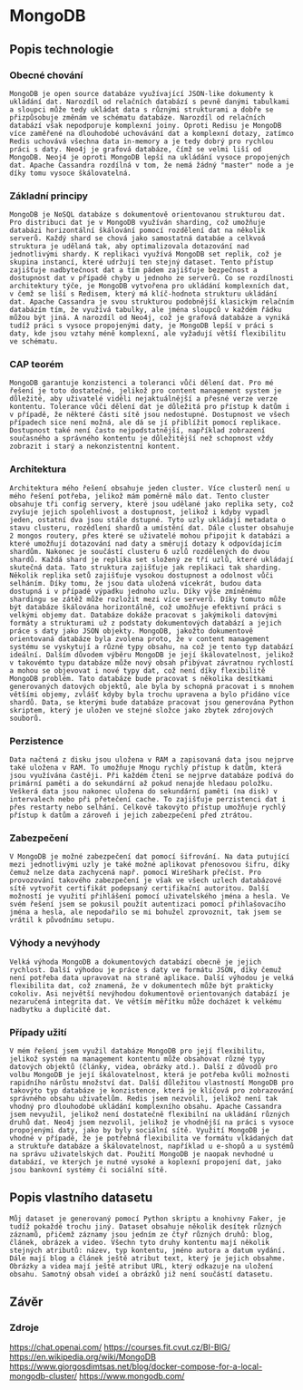 # MongoDB

## Popis technologie

### Obecné chování
	MongoDB je open source databáze využívající JSON-like dokumenty k ukládání dat. Narozdíl od relačních databází s pevně danými tabulkami a sloupci může tedy ukládat data s různými strukturami a dobře se přizpůsobuje změnám ve schématu databáze. Narozdíl od relačních databází však nepodporuje komplexní joiny. Oproti Redisu je MongoDB více zaměřené na dlouhodobé uchovávání dat a komplexní dotazy, zatímco Redis uchovává všechna data in-memory a je tedy dobrý pro rychlou práci s daty. Neo4j je grafová databáze, čímž se velmi liší od MongoDB. Neoj4 je oproti MongoDB lepší na ukládání vysoce propojených dat. Apache Cassandra rozdílná v tom, že nemá žádný "master" node a je díky tomu vysoce škálovatelná.

### Základní principy
	MongoDB je NoSQL databáze s dokumentově orientovanou strukturou dat. Pro distribuci dat je v MongoDB využíván sharding, což umožňuje databázi horizontální škálování pomocí rozdělení dat na několik serverů. Každý shard se chová jako samostatná databáe a celkvoá struktura je udělaná tak, aby optimalizovala dotazování nad jednotlivými shardy. K replikaci využívá MongoDB set replik, což je skupina instancí, které udržují ten stejný dataset. Tento přístup zajišťuje nadbytečnost dat a tím pádem zajišťuje bezpečnost a dostupnost dat v případě chyby u jednoho ze serverů. Co se rozdílnosti architektury týče, je MongoDB vytvořena pro ukládání komplexních dat, v čemž se liší s Redisem, který má klíč-hodnota strukturu ukládání dat. Apache Cassandra je svou strukturou podobnější klasickým relačním databázím tím, že využívá tabulky, ale jména sloupců v každém řádku můžou být jiná. A narozdíl od Neo4j, což je grafová databáze a vyniká tudíž práci s vysoce propojenými daty, je MongoDB lepší v práci s daty, kde jsou vztahy méně komplexní, ale vyžadují větší flexibilitu ve schématu.

### CAP teorém
	MongoDB garantuje konzistenci a toleranci vůči dělení dat. Pro mé řešení je toto dostatečné, jelikož pro content management system je důležité, aby uživatelé viděli nejaktuálnější a přesné verze verze kontentu. Tolerance vůči dělení dat je důležitá pro přístup k datům i v případě, že některé části sítě jsou nedostupné. Dostupnost ve všech případech sice není možná, ale dá se jí přiblížit pomocí replikace. Dostupnost také není často nejpodstatnější, například zobrazení současného a správného kontentu je důležitější než schopnost vždy zobrazit i starý a nekonzistentní kontent.

### Architektura
	Architektura mého řešení obsahuje jeden cluster. Více clusterů není u mého řešení potřeba, jelikož mám poměrně málo dat. Tento cluster obsahuje tři config servery, které jsou udělané jako replika sety, což zvyšuje jejich spolehlivost a dostupnost, jelikož i kdyby vypadl jeden, ostatní dva jsou stále dstupné. Tyto uzly ukládají metadata o stavu clusteru, rozědlení shardů a umístění dat. Dále cluster obsahuje 2 mongos routery, přes které se uživatelé mohou připojit k databázi a které umožňují dotazování nad daty a směrují dotazy k odpovídajícím shardům. Nakonec je součástí clusteru 6 uzlů rozdělených do dvou shardů. Každá shard je replika set složený ze tří uzlů, které ukládají skutečná data. Tato struktura zajišťuje jak replikaci tak sharding. Několik replika setů zajišťuje vysokou dostupnost a odolnost vůči selháním. Díky tomu, že jsou data uložená vícekrát, budou data dostupná i v případě výpadku jednoho uzlu. Díky výše zmíněnému shardingu se zátěž může rozložit mezi více serverů. Díky tomuto může být databáze škálována horizontálně, což umožňuje efektivní práci s velkými objemy dat. Databáze dokáže pracovat s jakýmikoli datovými formáty a strukturami už z podstaty dokumentových databází a jejich práce s daty jako JSON objekty. MongoDB, jakožto dokumentově orientovaná databáze byla zvolena proto, že v content management systému se vyskytují a různé typy obsahu, na což je tento typ databází ideální. Dalším důvodem výběru MongoDB je její škálovatelnost, jelikož v takovémto typu databáze může nový obsah přibývat závratnou rychlostí a mohou se objevovat i nové typy dat, což není díky flexibilitě MongoDB problém. Tato databáze bude pracovat s několika desítkami generovaných datových objektů, ale byla by schopná pracovat i s mnohem většími objemy, zvlášť kdyby byla trochu upravena a bylo přidáno více shardů. Data, se kterými bude databáze pracovat jsou generována Python skriptem, který je uložen ve stejné složce jako zbytek zdrojových souborů.

### Perzistence
	Data načtená z disku jsou uložena v RAM a zapisovaná data jsou nejprve také uložena v RAM. To umožňuje Mnogu rychlý přístup k datům, která jsou využívána častěji. Při každém čtení se nejprve databáze podívá do primární paměti a do sekundární až pokud nenajde hledaou položku. Veškerá data jsou nakonec uložena do sekundární paměti (na disk) v intervalech nebo při přetečení cache. To zajišťuje perzistenci dat i přes restarty nebo selhání. Celkově takovýto přístup umožňuje rychlý přístup k datům a zároveň i jejich zabezpečení před ztrátou.  

### Zabezpečení
	V MongoDB je možné zabezpečení dat pomocí šifrování. Na data putující mezi jednotlivými uzly je také možné aplikovat přenosovou šifru, díky čemuž nelze data zachycená např. pomocí WireShark přečíst. Pro provozování takového zabezpečení je však ve všech uzlech databázové sítě vytvořit certifikát podepsaný certifikační autoritou. Další možností je využití přihlášení pomocí uživatelského jména a hesla. Ve svém řešení jsem se pokusil použít autentizaci pomocí přihlašovacího jména a hesla, ale nepodařilo se mi bohužel zprovoznit, tak jsem se vrátil k původnímu setupu.

### Výhody a nevýhody
	Velká výhoda MongoDB a dokumentových databází obecně je jejich rychlost. Další výhodou je práce s daty ve formátu JSON, díky čemuž není potřeba data upravovat na straně aplikace. Další výhodou je velká flexibilita dat, což znamená, že v dokumentech může být prakticky cokoliv. Asi největší nevýhodou dokumentově orientovaných databází je nezaručená integrita dat. Ve větším měřítku může docházet k velkému nadbytku a duplicitě dat.

### Případy užití
	V mém řešení jsem využil databáze MongoDB pro její flexibilitu, jelikož systém na management kontentu může obsahovat různé typy datových objektů (články, videa, obrázky atd.). Další z důvodů pro volbu MongoDB je její škálovatelnost, která je potřeba kvůli možnosti rapidního nárůstu množství dat. Další důležitou vlastností MongoDB pro takovýto typ databáze je konzistence, která je klíčová pro zobrazování správného obsahu uživatelům. Redis jsem nezvolil, jelikož není tak vhodný pro dlouhodobé ukládání komplexního obsahu. Apache Cassandra jsem nevyužil, jelikož není dostatečně flexibilní na ukládání různých druhů dat. Neo4j jsem nezvolil, jelikož je vhodnější na práci s vysoce propojenými daty, jako by byly sociální sítě. Využití MongoDB je vhodné v případě, že je potřebná flexibilita ve formátu vlkádaných dat a struktuře databáze a škálovatelnost, například u e-shopů a u systémů na správu uživatelských dat. Použití MongoDB je naopak nevhodné u databází, ve kterých je nutné vysoké a koplexní propojení dat, jako jsou bankovní systémy či sociální sítě.

## Popis vlastního datasetu
	Můj dataset je generovaný pomocí Python skriptu a knohivny Faker, je tudíž pokaždé trochu jiný. Dataset obsahuje několik desítek různých záznamů, přičemž záznamy jsou jedním ze čtyř různých druhů: blog, článek, obrázek a video. Všechn tyto druhy kontentu mají několik stejných atributů: název, typ kontentu, jméno autora a datum vydání. Dále mají blog a článek ještě atribut text, který je jejich obsahme. Obrázky a videa mají ještě atribut URL, který odkazuje na uložení obsahu. Samotný obsah videí a obrázků již není součástí datasetu.

## Závěr

### Zdroje
https://chat.openai.com/
https://courses.fit.cvut.cz/BI-BIG/
https://en.wikipedia.org/wiki/MongoDB
https://www.giorgosdimtsas.net/blog/docker-compose-for-a-local-mongodb-cluster/
https://www.mongodb.com/

